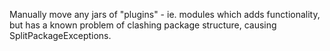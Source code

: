 Manually move any jars of "plugins" - ie. modules which adds functionality, but has a known problem of clashing 
package structure, causing SplitPackageExceptions.